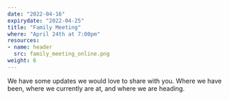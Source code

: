 ```yaml
---
date: "2022-04-16"
expirydate: "2022-04-25"
title: "Family Meeting"
where: "April 24th at 7:00pm"
resources:
- name: header
  src: family_meeting_online.png
weight: 6
---
```


We have some updates we would love to share with you. Where we have been, where we currently are at, and where we are heading.

